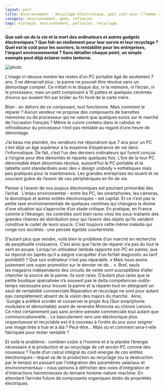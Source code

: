 ```yaml
---
layout: post
title: Environnement - Recyclage électronique, quel coût pour l’homme et la planète ?
category: environnement, geek, reflexion
tags: écologie, environnement, pollution, recyclage,
---
```

**Que sait-on de la vie et la mort des ordinateurs et autres gadgets électroniques ? Que fait-on réellement pour leur survie et leur recyclage ? Quel est le coût pour les ouvriers, la rentabilité pour les entreprises, l’impact environnemental ? Sans détailler chaque point, un simple exemple peut déjà éclairer notre lanterne.**

![photo](https://cheziceman.files.wordpress.com/2016/01/recycle-610x225.jpg)

L’image ci-dessus montre les restes d’un PC portable âgé de seulement 7 ans. Il ne démarrait plus ; la panne ne pouvait être résolue sans un démontage complet. Ce n’était ni le disque dur, ni la mémoire, ni l’écran, ni le processeur, mais un petit composant à 10 pattes et quelques centimes d’euros qui avaient fini par brûler au fin fond de la carte mère.

Bilan : en dehors de ce composant, tout fonctionne. Mais comment le réparer ? Aucun vendeur ne propose des composants de barrettes mémoires ou de processeur qui ne valent que quelques euros sur le marché de l’occasion français ? Même le cuivre contenu dans le caloduc et refroidisseur du processeur n’est pas rentable au regard d’une heure de démontage.

J’ai beau me plaindre, les vendeurs me répondront que 7 ans pour un PC c’est déjà un âge supérieur à la moyenne d’espérance de vie dans l’informatique. De fait, c’est l’un des derniers ordinateurs qui furent conçus à l’origine pour être démontés et réparés quelques fois. L’ère de la tour PC démontable étant désormais révolue, aujourd’hui le PC portable et la tablette sont standardisés avec des « design unibody » esthétiques mais peu pratiques pour la maintenance. Les grandes entreprises les louent et ne soucient guère de l’avenir de ces périphériques en fin de vie.

Penser à l’avenir de nos joujoux électroniques est pourtant primordial dès l’achat.  L’enjeu environnemtal – entre les PC, les smartphones, les cameras, la domotique et autres entités électroniques – est capital. Et ce n’est pas la petite taxe environnementale de quelques centimes qui changera la donne d’une situation qui s’approche d’un stade critique. En pratique, en France comme à l’étranger, les contrôles sont bien rares chez les sous-traitants des grandes chaines de distribution pour qui l’avenir des objets qu’ils vendent constitue le cadet de leurs soucis. C’est toujours cette même maladie qui ronge nos sociétés : une pensée égoïste courtermiste.

D’autant plus que vendre, voilà bien le problème d’un marché en recherche de perpétuelle croissance. C’est ainsi que l’acte de réparer n’a pas du tout le vent en poupe. Lorsqu’un utilisateur lambda rapporte son PC en panne, que lui répond-on (après qu’il a daigné s’acquitter d’un forfait diagnostic au tarif prohibitif) ? Que son ordinateur n’est pas réparable. « Mais nous avons justement une super promotion sur le dernier né de… ». Bref, seuls les magasins indépendants des circuits de vente sont susceptibles d’aller chercher la source de la panne. Ils sont rares. D’autant plus rares que la petite boutique spécialisée n’a souvent pas le delta compétences-outils-temps nécessaire pour trouver la panne et la réparer tout en atteignant un seuil de rentabilité commerciale.Réparation et recyclage ne sont pour autant pas complètement absent de la vision des majors du marché.  Ainsi,  Google a préféré scinder et conserver le projet Ara (Sun smartphone modulaire et démontable) avant de revendre Motorola au chinois Lenovo. Ce n’est certainement pas sans arrière-pensée commerciale tout autant que communicationnelle… Le basculement vers une électronique plus respectueuse et recyclable est-il à nouveau à l’ordre du jour pour soigner une image tirée à hue et à dia ? Peut-être… Mais où et comment sera-t-elle fabriquée pour rester rentable ?

Et voilà le problème : combien coûte à l’homme et à la planète l’énergie nécessaire à la production et au recyclage de cet ancien PC comme des nouveaux ? Faute d’un calcul intégral du coût-énergie de ces entités électroniques – lequel va de la production au recyclage (ou la destruction par le temps) en passant par l’intégration des paramètres salariaux et environnementaux – nous peinons à défricher des voies d’intégration et d’interactions harmonieuses du ternaire homme-nature-machine. En attendant l’arrivée future de composants organiques dotés de propriétés électriques.

